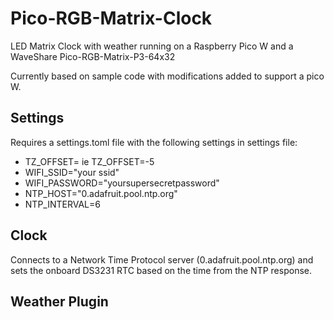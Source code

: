# Pico-RGB-Matrix-Clock
LED Matrix Clock with weather running on a Raspberry Pico W and a WaveShare Pico-RGB-Matrix-P3-64x32

Currently based on sample code with modifications added to support a pico W. 

## Settings
Requires a settings.toml file with the following settings in settings file:
* TZ_OFFSET=<timezone offset> ie TZ_OFFSET=-5
* WIFI_SSID="your ssid"
* WIFI_PASSWORD="yoursupersecretpassword"
* NTP_HOST="0.adafruit.pool.ntp.org"
* NTP_INTERVAL=6  

## Clock
Connects to a Network Time Protocol server (0.adafruit.pool.ntp.org) and sets the onboard DS3231 RTC based on the time from the NTP response.

## Weather Plugin

